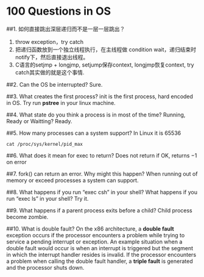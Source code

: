 # 100 Questions in OS

##1. 如何直接跳出深层递归而不是一层一层跳出？

1. throw exception，try catch
2. 把递归函数放到一个独立线程执行，在主线程做 condition wait，递归结束时notify下，然后直接退出线程。
3. C语言的setjmp + longjmp, setjump保存context, longjmp恢复context, try catch其实做的就是这个事情.


##2. Can the OS be interrupted? 
Sure.

##3. What creates the first process?
init is the first process, hard encoded in OS. Try run **pstree** in your linux machine.

##4. What state do you think a process is in most of the time? Running, Ready or Waitting?
Ready.

##5. How many processes can a system support?
In Linux it is 65536
    
    cat /proc/sys/kernel/pid_max
    
##6. What does it mean for exec to return?
Does not return if OK, returns −1 on error

##7. fork() can return an error. Why might this happen?
When running out of memory or exceed processes a system can support.

##8. What happens if you run “exec csh” in your shell? What happens if you run “exec ls” in your shell? Try it.

##9. What happens if a parent process exits before a child?
Child process become zombie.

##10. What is double fault?
On the x86 architecture, a **double fault** exception occurs if the processor encounters a problem while trying to service a pending interrupt or exception. An example situation when a double fault would occur is when an interrupt is triggered but the segment in which the interrupt handler resides is invalid. If the processor encounters a problem when calling the double fault handler, a **triple fault** is generated and the processor shuts down.
